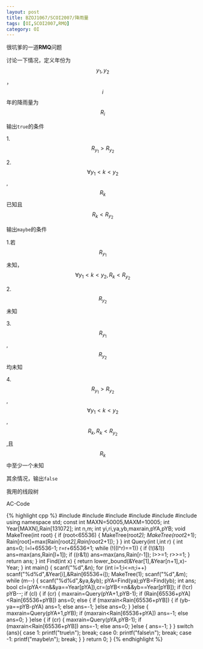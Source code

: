 ```yaml
---
layout: post
title: BZOJ1067/SCOI2007/降雨量
tags: [OI,SCOI2007,RMQ]
category: OI
---
```


很坑爹的一道**RMQ**问题

讨论一下情况，定义年份为$$y_1,y_2$$，$$i$$年的降雨量为$$R_i$$

输出`true`的条件

1.$$R_{y_1}>R_{y_2}$$

2.$$\forall y_1<k<y_2$$,$$R_{k}$$已知且$$R_k<R_{y_2}$$

输出`maybe`的条件

1.若$$R_{y_1}$$未知，$$\forall y_1<k<y_2,R_k<R_{y_2}$$

2.$$R_{y_2}$$未知

3.$$R_{y_1}$$,$$R_{y_2}$$均未知

4.$$R_{y_1}>R_{y_2}$$,$$\forall y_1<k<y_2$$,$$R_{k},R_k<R_{y_2}$$,且$$R_k$$中至少一个未知

其余情况，输出`false`

我用的线段树

AC-Code

{% highlight cpp %}
#include <iostream>
#include <map>
#include <vector>
#include <cstdio>
#include <cstring>
#include <algorithm>
using namespace std;
const int MAXN=50005,MAXM=10005;
int Year[MAXN],Rain[131072];
int n,m;
int yi,ri,ya,yb,maxrain,pYA,pYB;
void MakeTree(int root)
{
    if (root<65536)
    {
        MakeTree(root*2);
        MakeTree(root*2+1);
        Rain[root]=max(Rain[root*2],Rain[root*2+1]);
    }
}
int Query(int l,int r)
{
    int ans=0;
    l=l+65536-1;
    r=r+65536+1;
    while (!((l^r)==1))
    {
        if (!(l&1))
            ans=max(ans,Rain[l+1]);
        if ((r&1))
            ans=max(ans,Rain[r-1]);
        l>>=1;
        r>>=1;
    }
    return ans;
}
int Find(int x)
{
    return lower_bound(&Year[1],&Year[n+1],x)-Year;
}
int main()
{
    scanf("%d",&n);
    for (int i=1;i<=n;i++)
        scanf("%d%d",&Year[i],&Rain[65536+i]);
    MakeTree(1);
    scanf("%d",&m);
    while (m--)
    {
        scanf("%d%d",&ya,&yb);
        pYA=Find(ya);pYB=Find(yb);
        int ans;
        bool cl=(pYA<=n&&ya==Year[pYA]),cr=(pYB<=n&&yb==Year[pYB]);
        if (!cr) pYB--;
        if (cl)
        {
            if (cr)
            {
                maxrain=Query(pYA+1,pYB-1);
                if (Rain[65536+pYA]<Rain[65536+pYB])
                    ans=0;
                else
                {
                    if (maxrain<Rain[65536+pYB])
                    {
                        if (yb-ya==pYB-pYA)
                            ans=1;
                        else
                            ans=-1;
                    }else
                        ans=0;
                }
            }else
            {
                maxrain=Query(pYA+1,pYB);
                if (maxrain<Rain[65536+pYA])
                    ans=-1;
                else
                    ans=0;
            }
        }else
        {
            if (cr)
            {
                maxrain=Query(pYA,pYB-1);
                if (maxrain<Rain[65536+pYB])
                    ans=-1;
                else
                    ans=0;
            }else
            {
                ans=-1;
            }
        }
        switch (ans){
            case 1:
                printf("true\n");
                break;
            case 0:
                printf("false\n");
                break;
            case -1:
                printf("maybe\n");
                break;
        }
    }
    return 0;
}
{% endhighlight %}

